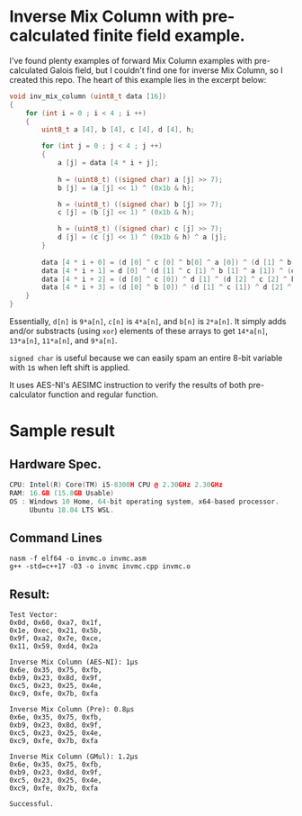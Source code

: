 # Inverse Mix Column with pre-calculated finite field example.
I've found plenty examples of forward Mix Column examples with pre-calculated
Galois field, but I couldn't find one for inverse Mix Column, so I created this repo.
The heart of this example lies in the excerpt below:
```c++
void inv_mix_column (uint8_t data [16])
{
	for (int i = 0 ; i < 4 ; i ++)
	{
		uint8_t a [4], b [4], c [4], d [4], h;

		for (int j = 0 ; j < 4 ; j ++)
		{
			a [j] = data [4 * i + j];
			
			h = (uint8_t) ((signed char) a [j] >> 7);
			b [j] = (a [j] << 1) ^ (0x1b & h);

			h = (uint8_t) ((signed char) b [j] >> 7);
			c [j] = (b [j] << 1) ^ (0x1b & h);

			h = (uint8_t) ((signed char) c [j] >> 7);
			d [j] = (c [j] << 1) ^ (0x1b & h) ^ a [j];
		}
		
		data [4 * i + 0] = (d [0] ^ c [0] ^ b[0] ^ a [0]) ^ (d [1] ^ b [1]) ^ (d [2] ^ c [2]) ^ d [3];
		data [4 * i + 1] = d [0] ^ (d [1] ^ c [1] ^ b [1] ^ a [1]) ^ (d [2] ^ b [2]) ^ (d [3] ^ c [3]);
		data [4 * i + 2] = (d [0] ^ c [0]) ^ d [1] ^ (d [2] ^ c [2] ^ b [2] ^ a [2]) ^ (d [3] ^ b [3]);
		data [4 * i + 3] = (d [0] ^ b [0]) ^ (d [1] ^ c [1]) ^ d [2] ^ (d [3] ^ c [3] ^ b [3] ^ a [3]);
	}
}
```
Essentially, ```d[n]``` is ```9*a[n]```, ```c[n]``` is ```4*a[n]```, and ```b[n]``` is ```2*a[n]```. 
It simply adds and/or substracts (using ```xor```) elements of these arrays to get ```14*a[n]```, ```13*a[n]```, ```11*a[n]```, and ```9*a[n]```.

```signed char``` is useful because we can easily spam an entire 8-bit variable with ```1```s when left shift is applied.

It uses AES-NI's AESIMC instruction to verify the results of both pre-calculator function and regular function.
# Sample result
## Hardware Spec.
```c++
CPU: Intel(R) Core(TM) i5-8300H CPU @ 2.30GHz 2.30GHz
RAM: 16.GB (15.8GB Usable)
OS : Windows 10 Home, 64-bit operating system, x64-based processor.
     Ubuntu 18.04 LTS WSL.
```
## Command Lines
```
nasm -f elf64 -o invmc.o invmc.asm
g++ -std=c++17 -O3 -o invmc invmc.cpp invmc.o
```
## Result:
```
Test Vector:
0x0d, 0x60, 0xa7, 0x1f,
0x1e, 0xec, 0x21, 0x5b,
0x9f, 0xa2, 0x7e, 0xce,
0x11, 0x59, 0xd4, 0x2a

Inverse Mix Column (AES-NI): 1μs
0x6e, 0x35, 0x75, 0xfb,
0xb9, 0x23, 0x8d, 0x9f,
0xc5, 0x23, 0x25, 0x4e,
0xc9, 0xfe, 0x7b, 0xfa

Inverse Mix Column (Pre): 0.8μs
0x6e, 0x35, 0x75, 0xfb,
0xb9, 0x23, 0x8d, 0x9f,
0xc5, 0x23, 0x25, 0x4e,
0xc9, 0xfe, 0x7b, 0xfa

Inverse Mix Column (GMul): 1.2μs
0x6e, 0x35, 0x75, 0xfb,
0xb9, 0x23, 0x8d, 0x9f,
0xc5, 0x23, 0x25, 0x4e,
0xc9, 0xfe, 0x7b, 0xfa

Successful.
```

